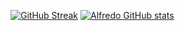 [![GitHub Streak](https://github-readme-streak-stats.herokuapp.com?user=alfreodsa&theme=dark)](https://git.io/streak-stats)
[![Alfredo GitHub stats](https://github-readme-stats.vercel.app/api?username=alfredosa)](https://github.com/anuraghazra/github-readme-stats)
